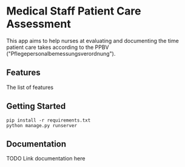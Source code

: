 # Medical Staff Patient Care Assessment
This app aims to help nurses at evaluating and documenting the time patient care takes
according to the PPBV ("Pflegepersonalbemessungsverordnung").

## Features
The list of features

## Getting Started
```
pip install -r requirements.txt
python manage.py runserver
```

## Documentation
TODO Link documentation here